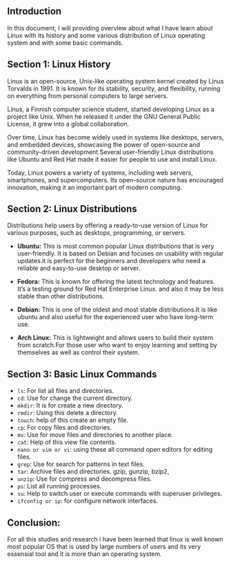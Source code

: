 ## Introduction

In this document, I will providing overview about what I have learn about Linux with its history and some various distribution of Linux operating system and with some basic commands.

## Section 1: Linux History

Linux is an open-source, Unix-like operating system kernel created by Linus Torvalds in 1991. It is known for its stability, security, and flexibility, running on everything from personal computers to large servers.

Linus, a Finnish computer science student, started developing Linux as a project like Unix. When he released it under the GNU General Public License, it grew into a global collaboration.

Over time, Linux has become widely used in systems like desktops, servers, and embedded devices, showcasing the power of open-source and community-driven development.Several user-friendly Linux distributions like Ubuntu and Red Hat made it easier for people to use and install Linux.

Today, Linux powers a variety of systems, including web servers, smartphones, and supercomputers. Its open-source nature has encouraged innovation, making it an important part of modern computing.

## Section 2: Linux Distributions

Distributions help users by offering a ready-to-use version of Linux for various purposes, such as desktops, programming, or servers.

- **Ubuntu:**
  This is most common popular Linux distributions that is very user-friendly. It is based on Debian and focuses on usability with regular updates.it is perfect for the beginners and developers who need a reliable and easy-to-use desktop or server.

- **Fedora:**
  This is known for offering the latest technology and features. It’s a testing ground for Red Hat Enterprise Linux. and also it may be less stable than other distributions.

- **Debian:**
  This is one of the oldest and most stable distributions.It is like ubuntu and also useful for the experienced user who have long-term use.

- **Arch Linux:**
  This is lightweight and allows users to build their system from scratch.For those user who want to enjoy learning and setting by themselves as well as control their system.

## Section 3: Basic Linux Commands

- `ls`: For list all files and directories.
- `cd`: Use for change the current directory.
- `mkdir`: It is for create a new directory.
- `rmdir`: Using this delete a directory.
- `touch`: help of this create an empty file.
- `cp`: For copy files and directories.
- `mv`: Use for move files and directories to another place.
- `cat`: Help of this view file contents.
- `nano or vim or vi`: using these all command open editors for editing files.
- `grep`: Use for search for patterns in text files.
- `tar`: Archive files and directories. gzip, gunzip, bzip2,
- `unzip`: Use for compress and decompress files.
- `ps`: List all running processes.
- `su`: Help to switch user or execute commands with superuser privileges.
- `ifconfig or ip`: for configure network interfaces.

## Conclusion:

For all this studies and research i have been learned that linux is well known most popular OS that is used by large numbers of users and its very essensial tool and it is more than an operating system.
